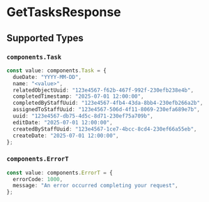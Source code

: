 # GetTasksResponse


## Supported Types

### `components.Task`

```typescript
const value: components.Task = {
  dueDate: "YYYY-MM-DD",
  name: "<value>",
  relatedObjectUuid: "123e4567-f62b-467f-992f-230efb238e4b",
  completedTimestamp: "2025-07-01 12:00:00",
  completedByStaffUuid: "123e4567-4fb4-43da-8bb4-230efb266a2b",
  assignedToStaffUuid: "123e4567-506d-4f11-8069-230efa689e7b",
  uuid: "123e4567-db75-4d5c-8d71-230ef75a709b",
  editDate: "2025-07-01 12:00:00",
  createdByStaffUuid: "123e4567-1ce7-4bcc-8cd4-230ef66a55eb",
  createDate: "2025-07-01 12:00:00",
};
```

### `components.ErrorT`

```typescript
const value: components.ErrorT = {
  errorCode: 1000,
  message: "An error occurred completing your request",
};
```

